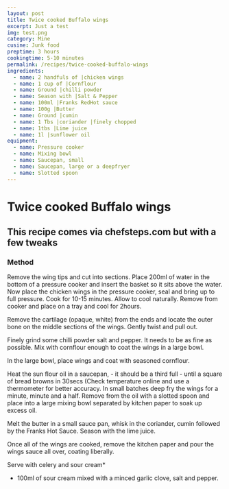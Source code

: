 ```yaml
---
layout: post
title: Twice cooked Buffalo wings
excerpt: Just a test
img: test.png
category: Mine
cusine: Junk food
preptime: 3 hours
cookingtime: 5-10 minutes
permalink: /recipes/twice-cooked-buffalo-wings
ingredients:
  - name: 2 handfuls of |chicken wings
  - name: 1 cup of |Cornflour
  - name: Ground |chilli powder
  - name: Season with |Salt & Pepper
  - name: 100ml |Franks RedHot sauce
  - name: 100g |Butter
  - name: Ground |cumin
  - name: 1 Tbs |coriander |finely chopped 
  - name: 1tbs |Lime juice
  - name: 1l |sunflower oil
equipment:
  - name: Pressure cooker
  - name: Mixing bowl
  - name: Saucepan, small
  - name: Saucepan, large or a deepfryer
  - name: Slotted spoon
---
```


# Twice cooked Buffalo wings

## This recipe comes via chefsteps.com but with a few tweaks

### Method

Remove the wing tips and cut into sections. Place 200ml of water in the bottom of a pressure cooker and insert the basket so it sits above the water. Now place the chicken wings in the pressure cooker, seal and bring up to full pressure. Cook for 10-15 minutes. Allow to cool naturally. Remove from cooker and place on a tray and cool for 2hours.

Remove the cartilage (opaque, white) from the ends and locate the outer bone on the middle sections of the wings. Gently twist and pull out.

Finely grind some chilli powder salt and pepper. It needs to be as fine as possible. Mix with cornflour enough to coat the wings in a large bowl.

In the large bowl, place wings and coat with seasoned cornflour.

Heat the sun flour oil in a saucepan, - it should be a third full - until a square of bread browns in 30secs (Check temperature online and use a thermometer for better accuracy. In small batches deep fry the wings for a minute, minute and a half. Remove from the oil with a slotted spoon and place into a large mixing bowl separated by kitchen paper to soak up excess oil.

Melt the butter in a small sauce pan, whisk in the coriander, cumin followed by the Franks Hot Sauce. Season with the lime juice.

Once all of the wings are cooked, remove the kitchen paper and pour the wings sauce all over, coating liberally.

Serve with celery and sour cream*


* 100ml of sour cream mixed with a minced garlic clove, salt and pepper.